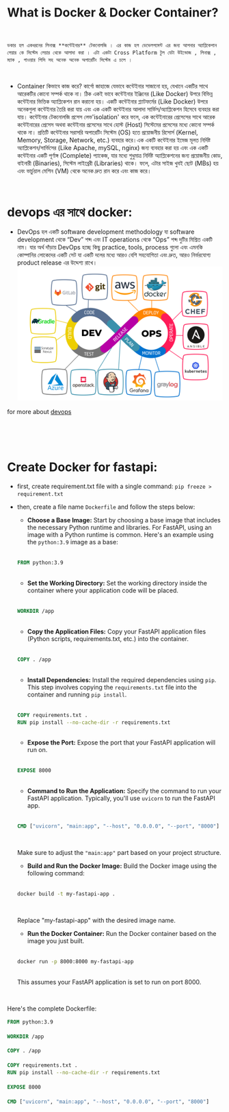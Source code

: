 # What is Docker & Docker Container?
<br>

`ডকার হল একধরনের লিনাক্স **কন্টেইনার** টেকনোলজি । এর কাজ হল ডেভেলপমেন্ট এর জন্য আপনার অ্যাপ্লিকেশান লেয়ার কে সিস্টেম লেয়ার থেকে আলাদা করা । এটা একটা Cross Platform টুল যেটা উইন্ডোজ , লিনাক্স , ম্যাক , পাওয়ার পিসি সহ অনেক অনেক অপারেটিং সিস্টেম এ চলে ।`

<br>

- Container কিভাবে কাজ করে?
কার্গো জাহাজে যেভাবে কন্টেইনার সাজানো হয়, যেখানে একটির সাথে আরেকটির কোনো সম্পর্ক থাকে না। ঠিক একই ভাবে কন্টেইনার ইঞ্জিনের (Like Docker) উপরে বিভিন্ন কন্টেইনার ভিত্তিক অ্যাপ্লিকেশন রান করানো হয়। একটি কন্টেইনার প্ল্যাটফর্মের (Like Docker) উপরে অনেকগুলা কন্টেইনার তৈরি করা যায় এবং এক একটি কন্টেইনার আলাদা সার্ভিস/অ্যাপ্লিকেশন হিসেবে ব্যবহার করা যায়। কন্টেইনার টেকনোলজি প্রসেস লেভ'isolation' করে ফলে, এক কন্টেইনারের প্রেসেসের সাথে আরেক কন্টেইনারের প্রেসেস অথবা কন্টেইনার প্রসেসের সাথে হোস্ট (Host) সিস্টেমের প্রসেসের মধ্যে কোনো সম্পর্ক থাকে না।  প্রতিটি কন্টেইনার সরাসরি অপারেটিং সিস্টেম (OS) হতে প্রয়োজনীয় রিসোর্স (Kernel, Memory, Storage, Network, etc.) ব্যবহার করে।এক একটি কন্টেইনার ইমেজ মূলত নির্দিষ্ট অ্যাপ্লিকেশন/সার্ভিসের (Like Apache, mySQL, nginx) জন্য ব্যবহার করা হয় এবং এক একটি কন্টেইনার একটি পূর্ণাঙ্গ (Complete) প্যাকেজ, যার মধ্যে শুধুমাত্র নির্দিষ্ট অ্যাপ্লিকেশনের জন্য প্রয়োজনীয় কোড, বাইনারী (Binaries), সিস্টেম লাইব্রেরী (Libraries) থাকে। ফলে, এটার সাইজ খুবই ছোট (MBs) হয় এবং ভার্চুয়াল মেশিন (VM) থেকে অনেক দ্রুত রান করে এবং কাজ করে। 
<br>

# devops এর সাথে docker: 
- DevOps হল একটি software development methodology যা software development থেকে “Dev” শব্দ এবং IT operations থেকে “Ops” শব্দ দুটির মিশ্রিত একটি নাম। যার অর্থ দাঁড়ায় DevOps হচ্ছে কিছু practice, tools, process গুলো এবং এমনকি কোম্পানির লোকেদের একটি সেট যা একটি দলের মধ্যে আরও বেশি সহযোগিতা এবং দ্রুত, আরও নির্ভরযোগ্য product release এর উদ্দেশ্য রাখে।<br>
![Alt text](/helper/images/image.png)


for more about [devops](https://github.com/yasin-arafat-05/rest_api_fastapi/blob/main/helper/devops.md)


<br> <br> <br>

# Create Docker for fastapi: 

- first, create requirement.txt file with a single command: ```pip freeze > requirement.txt```
- then, create a file name `Dockerfile` and follow the steps below:
    - **Choose a Base Image:** Start by choosing a base image that includes the necessary Python runtime and libraries. For FastAPI, using an image with a Python runtime is common. Here's an example using the `python:3.9` image as a base:
    <br>

    ```Dockerfile
    FROM python:3.9
    ```
    <br>

    - **Set the Working Directory:**
    Set the working directory inside the container where your application code will be placed.
    <br>

    ```Dockerfile
    WORKDIR /app
    ```
    <br>
    
    - **Copy the Application Files:** Copy your FastAPI application files (Python scripts, requirements.txt, etc.) into the container.

    <br>

   ```Dockerfile
   COPY . /app
   ```
    <br>

    -  **Install Dependencies:** Install the required dependencies using `pip`. This step involves copying the `requirements.txt` file into the container and running `pip install`.

    <br>

   ```Dockerfile
   COPY requirements.txt .
   RUN pip install --no-cache-dir -r requirements.txt
   ```

    <br>

    - **Expose the Port:**
   Expose the port that your FastAPI application will run on.
    <br>

   ```Dockerfile
   EXPOSE 8000
   ```
    <br>

    - **Command to Run the Application:**
   Specify the command to run your FastAPI application. Typically, you'll use `uvicorn` to run the FastAPI app.
    <br>

   ```Dockerfile
   CMD ["uvicorn", "main:app", "--host", "0.0.0.0", "--port", "8000"]
   ```
    <br>

   Make sure to adjust the `"main:app"` part based on your project structure.
    <br>

    - **Build and Run the Docker Image:**
   Build the Docker image using the following command:
    <br>

   ```bash
   docker build -t my-fastapi-app .
   ```
    <br>

   Replace "my-fastapi-app" with the desired image name.
    <br>
    - **Run the Docker Container:**
   Run the Docker container based on the image you just built.
    <br>

   ```bash
   docker run -p 8000:8000 my-fastapi-app
   ```
    <br>
   This assumes your FastAPI application is set to run on port 8000.
<br>

Here's the complete Dockerfile:
<br>

```Dockerfile
FROM python:3.9

WORKDIR /app

COPY . /app

COPY requirements.txt .
RUN pip install --no-cache-dir -r requirements.txt

EXPOSE 8000

CMD ["uvicorn", "main:app", "--host", "0.0.0.0", "--port", "8000"]
```
<br><br><br>

